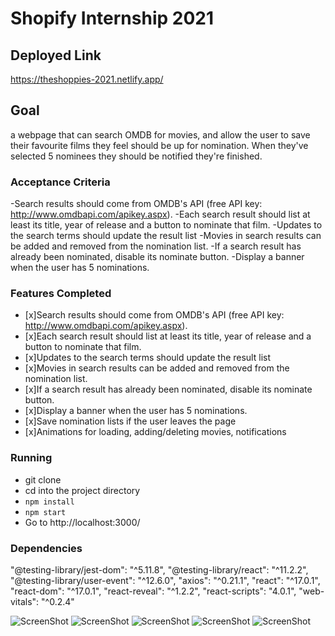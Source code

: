 # Shopify Internship 2021

## Deployed Link  

https://theshoppies-2021.netlify.app/

## Goal
a webpage that can search OMDB for movies, and allow the user to save their favourite films they feel should be up for nomination. When they've selected 5 nominees they should be notified they're finished.

### Acceptance Criteria
-Search results should come from OMDB's API (free API key: http://www.omdbapi.com/apikey.aspx).
-Each search result should list at least its title, year of release and a button to nominate that film.
-Updates to the search terms should update the result list
-Movies in search results can be added and removed from the nomination list.
-If a search result has already been nominated, disable its nominate button.
-Display a banner when the user has 5 nominations.

### Features Completed
- [x]Search results should come from OMDB's API (free API key: http://www.omdbapi.com/apikey.aspx).
- [x]Each search result should list at least its title, year of release and a button to nominate that film.
- [x]Updates to the search terms should update the result list
- [x]Movies in search results can be added and removed from the nomination list.
- [x]If a search result has already been nominated, disable its nominate button.
- [x]Display a banner when the user has 5 nominations.
- [x]Save nomination lists if the user leaves the page
- [x]Animations for loading, adding/deleting movies, notifications
### Running

- git clone
- cd into the project directory
- ```npm install```
- ```npm start```
- Go to http://localhost:3000/

### Dependencies
"@testing-library/jest-dom": "^5.11.8",
"@testing-library/react": "^11.2.2",
"@testing-library/user-event": "^12.6.0",
"axios": "^0.21.1",
"react": "^17.0.1",
"react-dom": "^17.0.1",
"react-reveal": "^1.2.2",
"react-scripts": "4.0.1",
"web-vitals": "^0.2.4"

![ScreenShot](https://ibb.co/gR9bYBh)
![ScreenShot](https://ibb.co/Bt9vChm)
![ScreenShot](https://ibb.co/2FXbKXm)
![ScreenShot](https://ibb.co/X80wXNW)
![ScreenShot](https://ibb.co/Th8brkx)
